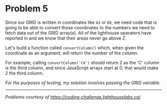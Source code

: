 # Problem 5

Since our GRID is written in coordinates like `A3` or `D8`, we need code that is going to be able to convert those coordinates to the numbers we need to fetch data out of the GRID array(s). All of the lighthouse operators have reported in and we know that their areas never go above Z.

Let's build a function called `convertColumn()` which, when given the coordinate as an argument, will return the number of the column.

For example, calling `convertColumn('C4')` should return 2 as the 'C' column is the third column, and since JavaScript arrays start at 0, that would make 2 the third column.

*For the purposes of testing, my solution involves passing the GRID variable.*

---

*Problems courtesy of https://coding-challenge.lighthouselabs.ca/*